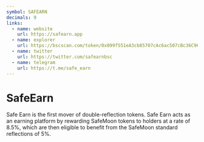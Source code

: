 ```yaml
---
symbol: SAFEARN
decimals: 9
links:
  - name: website
    url: https://safearn.app
  - name: explorer
    url: https://bscscan.com/token/0x099f551eA3cb85707cAc6ac507cBc36C96eC64Ff
  - name: twitter
    url: https://twitter.com/safearnbsc
  - name: telegram
    url: https://t.me/safe_earn
---
```


# SafeEarn

Safe Earn is the first mover of double-reflection tokens. Safe Earn acts as an earning platform by rewarding SafeMoon tokens to holders at a rate of 8.5%, which are then eligible to benefit from the SafeMoon standard reflections of 5%.
